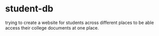 # student-db
trying to create a website for students across different places to be able access their college documents at one place.
